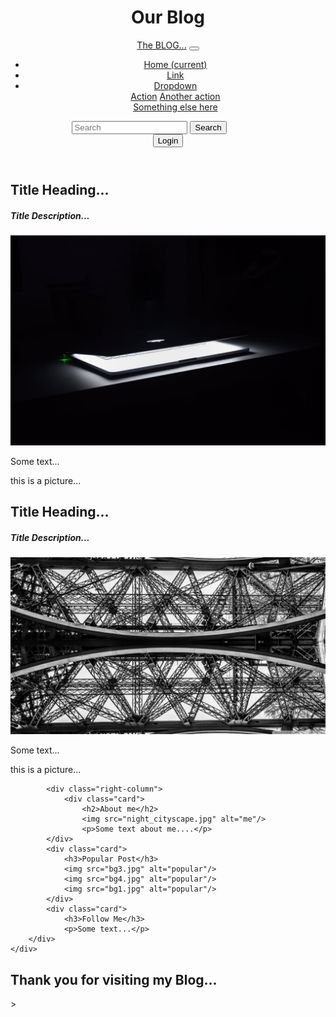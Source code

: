 <!DOCTYPE html>
<html>
<head>
	<meta naem="viewport" content="width=device-width,initial-scale=1">
	<link rel="stylesheet" type="text/css" href="style.css">
	<link rel="stylesheet" href="https://stackpath.bootstrapcdn.com/bootstrap/4.3.1/css/bootstrap.min.css" integrity="sha384-ggOyR0iXCbMQv3Xipma34MD+dH/1fQ784/j6cY/iJTQUOhcWr7x9JvoRxT2MZw1T" crossorigin="anonymous">
	<title>WELCOME TO MY BLOG</title>
	<body>
		<header>
			<h1>Our Blog</h1>
			<nav class="navbar navbar-expand-lg navbar-light bg-light">
  <a class="navbar-brand" href="#">The BLOG...</a>
  <button class="navbar-toggler" type="button" data-toggle="collapse" data-target="#navbarSupportedContent" aria-controls="navbarSupportedContent" aria-expanded="false" aria-label="Toggle navigation">
    <span class="navbar-toggler-icon"></span>
  </button>

  <div class="collapse navbar-collapse" id="navbarSupportedContent">
    <ul class="navbar-nav mr-auto">
      <li class="nav-item active">
        <a class="nav-link" href="#">Home <span class="sr-only">(current)</span></a>
      </li>
      <li class="nav-item">
        <a class="nav-link" href="#">Link</a>
      </li>
      <li class="nav-item dropdown">
        <a class="nav-link dropdown-toggle" href="#" id="navbarDropdown" role="button" data-toggle="dropdown" aria-haspopup="true" aria-expanded="false">
          Dropdown
        </a>
        <div class="dropdown-menu" aria-labelledby="navbarDropdown">
          <a class="dropdown-item" href="#">Action</a>
          <a class="dropdown-item" href="#">Another action</a>
          <div class="dropdown-divider"></div>
          <a class="dropdown-item" href="#">Something else here</a>
        </div>
      </li>
    </ul>
    <form class="form-inline my-2 my-lg-0">
      <input class="form-control mr-sm-2" type="search" placeholder="Search" aria-label="Search">
      <button class="btn btn-outline-success my-2 my-sm-0" type="submit" style='margin-right:60px'>Search</button>
    </form>
         <form>
         <button class="btn btn-primary" type="submit" formaction="aj.html">Login</button>
      </form>
  </div>
</nav>
		</header>
		<div class="row"> 
			<div class="left-column">
				<div class="card">
				<h2>Title Heading...</h2>
				<h5>Title Description...</h5>
				<img src="bg2.jpg" alt="blog"/>
				<p>Some text...</p>
				<p>this is a picture...</p>
			</div>
							<div class="card">
				<h2>Title Heading...</h2>
				<h5>Title Description...</h5>
				<img src="bg.jpg" alt="blog"/>
				<p>Some text...</p>
				<p>this is a picture...</p>
			</div>
			</div>

			<div class="right-column">
				<div class="card">
					<h2>About me</h2>
					<img src="night_cityscape.jpg" alt="me"/>
					<p>Some text about me....</p>
			</div>
			<div class="card">
				<h3>Popular Post</h3>
				<img src="bg3.jpg" alt="popular"/>
				<img src="bg4.jpg" alt="popular"/>
				<img src="bg1.jpg" alt="popular"/>
			</div>
			<div class="card">
				<h3>Follow Me</h3>
				<p>Some text...</p>
		</div>
	</div>
</div>
<footer>
	<h2>Thank you for visiting my Blog...</h2>
</footer>
	</body>
</head>>
</html>
